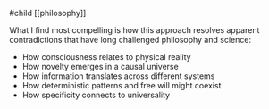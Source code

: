 #child [[philosophy]]

What I find most compelling is how this approach resolves apparent contradictions that have long challenged philosophy and science:

- How consciousness relates to physical reality
- How novelty emerges in a causal universe
- How information translates across different systems
- How deterministic patterns and free will might coexist
- How specificity connects to universality